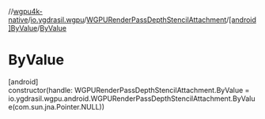 //[wgpu4k-native](../../../../index.md)/[io.ygdrasil.wgpu](../../index.md)/[WGPURenderPassDepthStencilAttachment](../index.md)/[[android]ByValue](index.md)/[ByValue](-by-value.md)

# ByValue

[android]\
constructor(handle: WGPURenderPassDepthStencilAttachment.ByValue = io.ygdrasil.wgpu.android.WGPURenderPassDepthStencilAttachment.ByValue(com.sun.jna.Pointer.NULL))